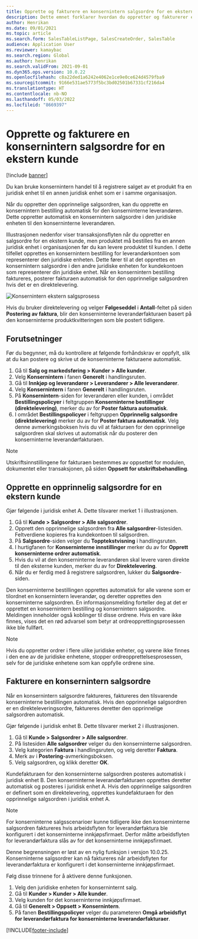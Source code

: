 ```yaml
---
title: Opprette og fakturere en konsernintern salgsordre for en ekstern kunde
description: Dette emnet forklarer hvordan du oppretter og fakturerer en konsernintern salgsordre for en ekstern kunde
author: Henrikan
ms.date: 09/01/2021
ms.topic: article
ms.search.form: SalesTableListPage, SalesCreateOrder, SalesTable
audience: Application User
ms.reviewer: kamaybac
ms.search.region: Global
ms.author: henrikan
ms.search.validFrom: 2021-09-01
ms.dyn365.ops.version: 10.0.22
ms.openlocfilehash: c8a22ded1a6242e4062e1ce9e0ce624d4579fba9
ms.sourcegitcommit: 9166e531ae5773f5bc3bd02501b67331cf216da4
ms.translationtype: HT
ms.contentlocale: nb-NO
ms.lasthandoff: 05/03/2022
ms.locfileid: "8669397"
---
```

# <a name="create-and-invoice-an-intercompany-sales-order-for-an-external-customer"></a>Opprette og fakturere en konsernintern salgsordre for en ekstern kunde

[!include [banner](../../includes/banner.md)]

Du kan bruke konsernintern handel til å registrere salget av et produkt fra en juridisk enhet til en annen juridisk enhet som er i samme organisasjon.

Når du oppretter den opprinnelige salgsordren, kan du opprette en konsernintern bestilling automatisk for den konserninterne leverandøren. Dette oppretter automatisk en konsernintern salgsordre i den juridiske enheten til den konserninterne leverandøren.

Illustrasjonen nedenfor viser transaksjonsflyten når du oppretter en salgsordre for en ekstern kunde, men produktet må bestilles fra en annen juridisk enhet i organisasjonen før du kan levere produktet til kunden. I dette tilfellet opprettes en konsernintern bestilling for leverandørkontoen som representerer den juridiske enheten. Dette fører til at det opprettes en konsernintern salgsordre i den andre juridiske enheten for kundekontoen som representerer din juridiske enhet. Når en konsernintern bestilling faktureres, posterer fakturaen automatisk for den opprinnelige salgsordren hvis det er en direktelevering.

![Konsernintern ekstern salgsprosess](media/intercompanyexternalsalesprocess.png)

Hvis du bruker direktelevering og velger **Følgeseddel** i **Antall**-feltet på siden **Postering av faktura**, blir den konserninterne leverandørfakturaen basert på den konserninterne produktkvitteringen som ble postert tidligere.

## <a name="prerequisites"></a>Forutsetninger

Før du begynner, må du kontrollere at følgende forhåndskrav er oppfylt, slik at du kan postere og skrive ut de konserninterne fakturaene automatisk.

1. Gå til **Salg og markedsføring \> Kunder \> Alle kunder**.
1. Velg **Konsernintern** i fanen **Generelt** i handlingsruten.
1. Gå til **Innkjøp og leverandører \> Leverandører \> Alle leverandører**.
1. Velg **Konsernintern** i fanen **Generelt** i handlingsruten.
1. På **Konsernintern**-siden for leverandøren eller kunden, i området **Bestillingspolicyer** i feltgruppen **Konserninterne bestillinger (direktelevering)**, merker du av for **Poster faktura automatisk**.
1. I området **Bestillingspolicyer** i feltgruppen **Opprinnelig salgsordre (direktelevering)** merker du av for **Poster faktura automatisk**. Velg denne avmerkingsboksen hvis du vil at fakturaen for den opprinnelige salgsordren skal skrives ut automatisk når du posterer den konserninterne leverandørfakturaen.

> [!NOTE]
> Utskriftsinnstillingene for fakturaen bestemmes av oppsettet for modulen, dokumentet eller transaksjonen, på siden **Oppsett for utskriftsbehandling**.

## <a name="create-an-original-sales-order-for-an-external-customer"></a>Opprette en opprinnelig salgsordre for en ekstern kunde

Gjør følgende i juridisk enhet A. Dette tilsvarer merket 1 i illustrasjonen.

1. Gå til **Kunde \> Salgsordrer \> Alle salgsordrer**.
1. Opprett den opprinnelige salgsordren fra **Alle salgsordrer**-listesiden. Feltverdiene kopieres fra kundekontoen til salgsordren.
1. På **Salgsordre**-siden velger du **Topptekstvisning** i handlingsruten.
1. I hurtigfanen for **Konserninterne innstillinger** merker du av for **Opprett konserninterne ordrer automatisk**.
1. Hvis du vil at den konserninterne leverandøren skal levere varen direkte til den eksterne kunden, merker du av for **Direktelevering**.
1. Når du er ferdig med å registrere salgsordren, lukker du **Salgsordre**-siden.

Den konserninterne bestillingen opprettes automatisk for alle varene som er tilordnet en konsernintern leverandør, og deretter opprettes den konserninterne salgsordren. En informasjonsmelding forteller deg at det er opprettet en konsernintern bestilling og konsernintern salgsordre. Meldingen inneholder også koblinger til disse ordrene. Hvis en vare ikke finnes, vises det en rød advarsel som betyr at ordreopprettingsprosessen ikke ble fullført.

> [!NOTE]
> Hvis du oppretter ordrer i flere ulike juridiske enheter, og varene ikke finnes i den ene av de juridiske enhetene, stopper ordreopprettelsesprosessen, selv for de juridiske enhetene som kan oppfylle ordrene sine.

## <a name="invoice-an-intercompany-sales-order"></a>Fakturere en konsernintern salgsordre

Når en konsernintern salgsordre faktureres, faktureres den tilsvarende konserninterne bestillingen automatisk. Hvis den opprinnelige salgsordren er en direkteleveringsordre, faktureres deretter den opprinnelige salgsordren automatisk.

Gjør følgende i juridisk enhet B. Dette tilsvarer merket 2 i illustrasjonen.

1. Gå til **Kunde \> Salgsordrer \> Alle salgsordrer**.
1. På listesiden **Alle salgsordrer** velger du den konserninterne salgsordren.
1. Velg kategorien **Faktura** i handlingsruten, og velg deretter **Faktura**.
1. Merk av i **Postering**-avmerkingsboksen.
1. Velg salgsordren, og klikk deretter **OK**.

Kundefakturaen for den konserninterne salgsordren posteres automatisk i juridisk enhet B. Den konserninterne leverandørfakturaen opprettes deretter automatisk og posteres i juridisk enhet A. Hvis den opprinnelige salgsordren er definert som en direktelevering, opprettes kundefakturaen for den opprinnelige salgsordren i juridisk enhet A.

> [!NOTE]
> For konserninterne salgsscenarioer kunne tidligere ikke den konserninterne salgsordren faktureres hvis arbeidsflyten for leverandørfaktura ble konfigurert i det konserninterne innkjøpsfirmaet. Derfor måtte arbeidsflyten for leverandørfaktura slås av for det konserninterne innkjøpsfirmaet. 
> 
> Denne begrensningen er løst av en nylig funksjon i versjon 10.0.25. Konserninterne salgsordrer kan nå faktureres når arbeidsflyten for leverandørfaktura er konfigurert i det konserninterne innkjøpsfirmaet.
> 
> Følg disse trinnene for å aktivere denne funksjonen.
>
> 1. Velg den juridiske enheten for konserninternt salg.  
> 2. Gå til **Kunder \> Kunder \> Alle kunder**.
> 3. Velg kunden for det konserninterne innkjøpsfirmaet.
> 4. Gå til **Generelt \> Oppsett \> Konsernintern**.
> 5. På fanen **Bestillingspolicyer** velger du parameteren **Omgå arbeidsflyt for leverandørfaktura for konserninterne leverandørfakturaer**.

[!INCLUDE[footer-include](../../includes/footer-banner.md)]
